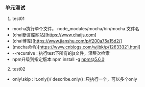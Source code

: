 ### 单元测试
1. test01
  - mocha执行单个文件， node_modules/mocha/bin/mocha 文件名
  - (chai断言库网站)[https://www.chaijs.com]
  - (chai博库)[https://www.jianshu.com/p/f200a75a15d2/]
  - (mocha命令)[https://www.cnblogs.com/wjlbk/p/12633321.html]
  - --recursive : 执行test下所有的js文件，深层次检索
  - npm升级到指定版本 npm install -g npm@5.6.0
2. test02
  - only\skip : it.only()/ describe.only() :只执行一个，可以多个only
  